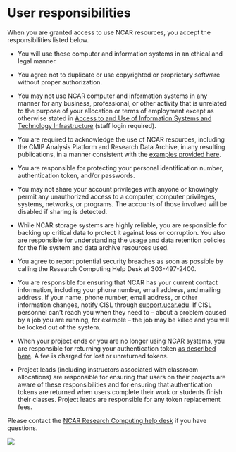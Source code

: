 # User responsibilities

When you are granted access to use NCAR resources, you accept the
responsibilities listed below.

- You will use these computer and information systems in an ethical and
  legal manner.

- You agree not to duplicate or use copyrighted or proprietary software
  without proper authorization.

- You may not use NCAR computer and information systems in any manner
  for any business, professional, or other activity that is unrelated to
  the purpose of your allocation or terms of employment except as
  otherwise stated in [Access to and Use of Information Systems and
  Technology
  Infrastructure](https://sundog.ucar.edu/Interact/Pages/Content/Document.aspx?id=5141)
  (staff login required).

- You are required to acknowledge the use of NCAR resources, including
  the CMIP Analysis Platform and Research Data Archive, in any resulting
  publications, in a manner consistent with the [examples provided
  here](file:////display/RC/Acknowledging+NCAR+and+CISL).

- You are responsible for protecting your personal identification
  number, authentication token, and/or passwords.

- You may not share your account privileges with anyone or knowingly
  permit any unauthorized access to a computer, computer privileges,
  systems, networks, or programs. The accounts of those involved will be
  disabled if sharing is detected.

- While NCAR storage systems are highly reliable, you are responsible
  for backing up critical data to protect it against loss or corruption.
  You also are responsible for understanding the usage and data
  retention policies for the file system and data archive resources
  used.

- You agree to report potential security breaches as soon as possible by
  calling the Research Computing Help Desk at 303-497-2400.

- You are responsible for ensuring that NCAR has your current contact
  information, including your phone number, email address, and mailing
  address. If your name, phone number, email address, or other
  information changes, notify CISL
  through [support.ucar.edu](https://support.ucar.edu/). If CISL
  personnel can’t reach you when they need to – about a problem caused
  by a job you are running, for example – the job may be killed and you
  will be locked out of the system.

- When your project ends or you are no longer using NCAR systems, you
  are responsible for returning your authentication token [as described
  here](file:////display/RC/Authentication+and+security). A fee is
  charged for lost or unreturned tokens.

- Project leads (including instructors associated with classroom
  allocations) are responsible for ensuring that users on their projects
  are aware of these responsibilities and for ensuring that
  authentication tokens are returned when users complete their work or
  students finish their classes. Project leads are responsible for any
  token replacement fees.

Please contact the [NCAR Research Computing help
desk](https://rchelp.ucar.edu/) if you have questions.

![](media/image1.png)
